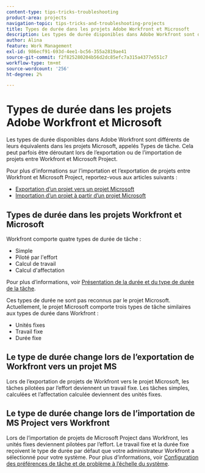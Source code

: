 ```yaml
---
content-type: tips-tricks-troubleshooting
product-area: projects
navigation-topic: tips-tricks-and-troubleshooting-projects
title: Types de durée dans les projets Adobe Workfront et Microsoft
description: Les types de durée disponibles dans Adobe Workfront sont différents de leurs équivalents dans les projets Microsoft, appelés Types de tâche. Cela peut parfois être déroutant lors de l’exportation ou de l’importation de projets entre Workfront et Microsoft Project.
author: Alina
feature: Work Management
exl-id: 986ecf91-693d-4ee1-bc56-355a2819ae41
source-git-commit: f2f825280204b56d2dc85efc7a315a4377e551c7
workflow-type: tm+mt
source-wordcount: '256'
ht-degree: 2%

---
```


# Types de durée dans les projets Adobe Workfront et Microsoft

Les types de durée disponibles dans Adobe Workfront sont différents de leurs équivalents dans les projets Microsoft, appelés Types de tâche. Cela peut parfois être déroutant lors de l’exportation ou de l’importation de projets entre Workfront et Microsoft Project.

Pour plus d’informations sur l’importation et l’exportation de projets entre Workfront et Microsoft Project, reportez-vous aux articles suivants :

* [Exportation d’un projet vers un projet Microsoft](../../../manage-work/projects/manage-projects/export-project-to-ms-project.md)
* [Importation d’un projet à partir d’un projet Microsoft](../../../manage-work/projects/create-projects/import-project-from-ms-project.md)

## Types de durée dans les projets Workfront et Microsoft

Workfront comporte quatre types de durée de tâche :

* Simple
* Piloté par l&#39;effort
* Calcul de travail
* Calcul d&#39;affectation

Pour plus d’informations, voir [Présentation de la durée et du type de durée de la tâche](../../../manage-work/tasks/taskdurtn/task-duration-and-duration-type.md).

Ces types de durée ne sont pas reconnus par le projet Microsoft. Actuellement, le projet Microsoft comporte trois types de tâche similaires aux types de durée dans Workfront :

* Unités fixes
* Travail fixe
* Durée fixe

## Le type de durée change lors de l’exportation de Workfront vers un projet MS

Lors de l’exportation de projets de Workfront vers le projet Microsoft, les tâches pilotées par l’effort deviennent un travail fixe. Les tâches simples, calculées et l’affectation calculée deviennent des unités fixes.

## Le type de durée change lors de l’importation de MS Project vers Workfront

Lors de l’importation de projets de Microsoft Project dans Workfront, les unités fixes deviennent pilotées par l’effort. Le travail fixe et la durée fixe reçoivent le type de durée par défaut que votre administrateur Workfront a sélectionné pour votre système. Pour plus d’informations, voir [Configuration des préférences de tâche et de problème à l’échelle du système](../../../administration-and-setup/set-up-workfront/configure-system-defaults/set-task-issue-preferences.md).

<!--
<note type="warning">
When a task has Calculated Work as the Duration Type and the default Duration Type in Setup is set as Calculated Assignment, then MS Project assignment allocations will be lost during the import.
<MadCap:conditionalText data-mc-conditions="QuicksilverOrClassic.Draft mode">
(drafting this because it is misleading)
</MadCap:conditionalText>
</note>
-->
